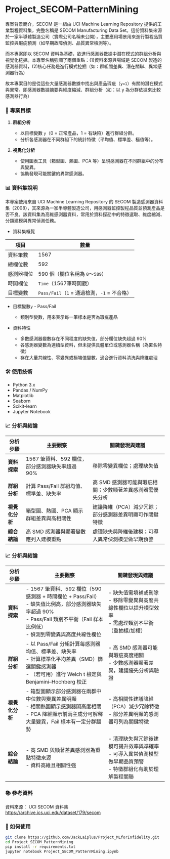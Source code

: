 # Project_SECOM-PatternMining

專案背景簡介，SECOM 是一組由 UCI Machine Learning Repository 提供的工業製程資料集，完整名稱是 SECOM Manufacturing Data Set。這份資料集來源於一家半導體製造公司（實際公司名稱未公開），主要應用場景用來進行製程品質監控與瑕疵預測（如早期故障偵測、品質異常檢測等）。

而本專案即以 SECOM 資料為基礎，欲進行感測器數據中潛在模式的群組分析與視覺化挖掘。本專案名稱強調了兩個重點：(1)資料來源與場域是 SECOM 製造的感測器資料，(2)核心任務是進行模式挖掘（如：群組間差異、潛在關聯、異常感測器行為）


故本專案目的是從這些大量感測器數據中找出與產品瑕疵（`y=1`）有關的潛在模式與異常。即感測器數據摘要與維度縮減、群組分析（如：以 y 為分群依據來比較感測器行為）

### 🎯 專案目標

1. **群組分析**
   - 以目標變數 `y`（0 = 正常產品，1 = 有缺陷）進行群組分群。
   - 分析各感測器在不同群組下的統計特徵（平均值、標準差、極值等）。

2. **視覺化分析**
   - 使用圖表工具（箱型圖、熱圖、PCA 等）呈現感測器在不同群組中的分布與變異。
   - 協助發現可能關鍵的異常感測器。

### 📊 資料集說明

本專案使用來自 UCI Machine Learning Repository 的 SECOM 製造感測器資料集（2008），其來源為一家半導體製造公司，用感測器監控製程品質並預測產品是否不良。該資料集為高維感測器資料，常用於資料探勘中的特徵選取、維度縮減、分類建模與異常偵測任務。

- 資料集概覽

| 項目    | 數量                                 |
| ----- | ---------------------------------- |
| 資料筆數  | 1567                               |
| 總欄位數  | 592                                |
| 感測器欄位 | 590 個（欄位名稱為 `0`～`589`）             |
| 時間欄位  | `Time`（1567筆時間戳）            |
| 目標變數  | `Pass/Fail`（`1` = 通過檢測，`-1` = 不合格） |

- 目標變數`y` - Pass/Fail
  - 類別型變數，用來表示每一筆樣本是否為瑕疵產品

- 資料特性
  - 多數感測器變數存在不同程度的缺失值，部分欄位缺失超過 90%
  - 各感測器變數為連續型資料，但未提供具體單位或感測器名稱（為匿名特徵）
  - 存在大量共線性、零變異或極端值變數，適合進行資料清洗與降維處理

### 🛠️ 使用技術

- Python 3.x
- Pandas / NumPy
- Matplotlib
- Seaborn
- Scikit-learn
- Jupyter Notebook

### 📈 分析與結論

|  分析步驟  | 主要觀察 | 關鍵發現與建議 |
|---------|---------|---------------|
| **資料探索**  | 1567 筆資料、592 欄位，部分感測器缺失率超過 90% | 移除零變異欄位；處理缺失值 |
| **群組分析**  | 計算 Pass/Fail 群組均值、標準差、缺失率 | 高 SMD 感測器可能與瑕疵相關；少數顯著差異感測器需優先分析 |
| **視覺化分析**  | 箱型圖、熱圖、PCA 顯示群組差異與高相關性 | 建議降維（PCA）減少冗餘；部分感測器差異明顯可作關鍵特徵 |
| **綜合結論**  | 高 SMD 感測器與顯著變數應列入建模重點 | 處理缺失與降維後建模；可導入異常偵測模型做早期預警 |


### 📈 分析與結論

| 分析步驟 | 主要觀察 | 關鍵發現與建議 |
|---------|---------|---------------|
| **資料探索** | - 1567 筆資料、592 欄位（590 感測器 + 時間欄位 + Pass/Fail）<br>- 缺失值比例高，部分感測器缺失率超過 90%<br>- Pass/Fail 類別不平衡（Fail 样本比例低）<br>- 偵測到零變異與高度共線性欄位 | - 缺失值需填補或刪除<br>- 移除零變異與高度共線性欄位以提升模型效率<br>- 需處理類別不平衡（重抽樣/加權） |
| **群組分析** | - 以 Pass/Fail 分組計算每感測器均值、標準差、缺失率<br>- 計算標準化平均差異（SMD）篩選關鍵感測器<br>- （若可用）進行 Welch t 檢定與 Benjamini–Hochberg 校正 | - 高 SMD 感測器可能與瑕疵高度相關<br>- 少數感測器顯著差異，建議優先分析與驗證 |
| **視覺化分析** | - 箱型圖顯示部分感測器在兩群中中位數與變異差異明顯<br>- 相關熱圖顯示感測器間高度相關<br>- PCA 降維顯示前兩主成分可解釋大量變異，Fail 樣本有一定分群趨勢 | - 高相關性建議降維（PCA）減少冗餘特徵<br>- 部分差異明顯的感測器可列為關鍵特徵 |
| **綜合結論** | - 高 SMD 與顯著差異感測器為重點特徵來源<br>- 資料高維且相關性強 | - 清理缺失與冗餘後建模可提升效率與準確率<br>- 可導入異常偵測模型做早期品質預警<br>- 特徵群組化有助於理解製程關聯 |

### 📚 參考資料

資料來源： UCI SECOM 資料集 https://archive.ics.uci.edu/dataset/179/secom

### 🚀 如何使用

```bash
git clone https://github.com/JackLaiplus/Project_MLforInfidelity.git
cd Project_SECOM_PatternMining
pip install -r requirements.txt
jupyter notebook Project_SECOM_PatternMining.ipynb
```


